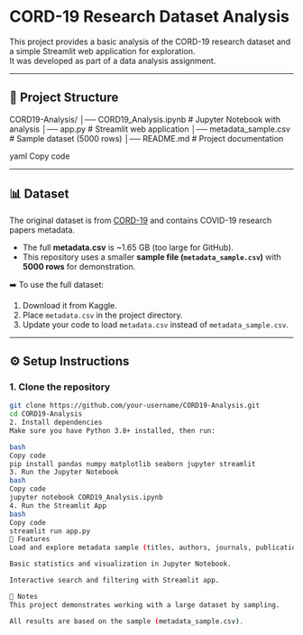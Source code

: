 # CORD-19 Research Dataset Analysis

This project provides a basic analysis of the CORD-19 research dataset and a simple Streamlit web application for exploration.  
It was developed as part of a data analysis assignment.  

---

## 📂 Project Structure

CORD19-Analysis/
│── CORD19_Analysis.ipynb # Jupyter Notebook with analysis
│── app.py # Streamlit web application
│── metadata_sample.csv # Sample dataset (5000 rows)
│── README.md # Project documentation

yaml
Copy code

---

## 📊 Dataset

The original dataset is from [CORD-19](https://www.kaggle.com/allen-institute-for-ai/CORD-19-research-challenge) and contains COVID-19 research papers metadata.  
- The full **metadata.csv** is ~1.65 GB (too large for GitHub).  
- This repository uses a smaller **sample file (`metadata_sample.csv`)** with **5000 rows** for demonstration.  

➡️ To use the full dataset:  
1. Download it from Kaggle.  
2. Place `metadata.csv` in the project directory.  
3. Update your code to load `metadata.csv` instead of `metadata_sample.csv`.  

---

## ⚙️ Setup Instructions

### 1. Clone the repository
```bash
git clone https://github.com/your-username/CORD19-Analysis.git
cd CORD19-Analysis
2. Install dependencies
Make sure you have Python 3.8+ installed, then run:

bash
Copy code
pip install pandas numpy matplotlib seaborn jupyter streamlit
3. Run the Jupyter Notebook
bash
Copy code
jupyter notebook CORD19_Analysis.ipynb
4. Run the Streamlit App
bash
Copy code
streamlit run app.py
🚀 Features
Load and explore metadata sample (titles, authors, journals, publication years).

Basic statistics and visualization in Jupyter Notebook.

Interactive search and filtering with Streamlit app.

📌 Notes
This project demonstrates working with a large dataset by sampling.

All results are based on the sample (metadata_sample.csv).

